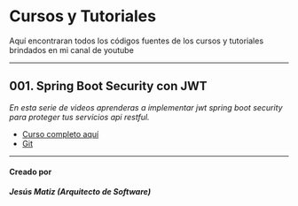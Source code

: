 # Cursos y Tutoriales

Aquí encontraran todos los códigos fuentes de los cursos y tutoriales brindados en mi canal de youtube

___
## 001. Spring Boot Security con JWT

_En esta serie de videos aprenderas a implementar jwt spring boot security para proteger tus servicios api restful._

* [Curso completo aquí](https://www.youtube.com/watch?v=dZy4YJiA3WQ&list=PLRHPC9shBXl2xqm21wdeAMHVrVuHjkhcv)
* [Git ](https://github.com/jesusmatiz/001.-Spring-Boot-Security-con-JWT)


___
#### Creado por
  
  ***Jesús Matiz (Arquitecto de Software)***
